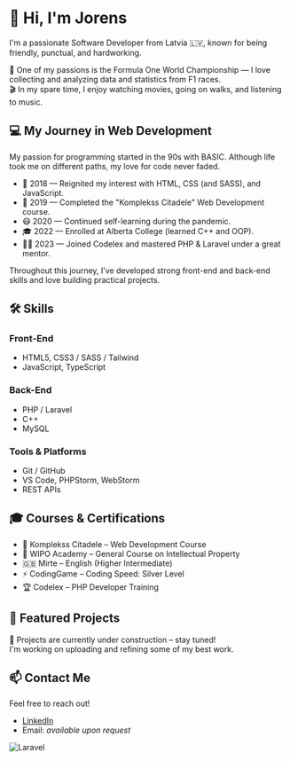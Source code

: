 # 👋 Hi, I'm Jorens

I'm a passionate Software Developer from Latvia 🇱🇻, known for being friendly, punctual, and hardworking.

🧠 One of my passions is the Formula One World Championship — I love collecting and analyzing data and statistics from F1 races.  
🎬 In my spare time, I enjoy watching movies, going on walks, and listening to music.

## 💻 My Journey in Web Development

My passion for programming started in the 90s with BASIC. Although life took me on different paths, my love for code never faded.

- 🧩 2018 — Reignited my interest with HTML, CSS (and SASS), and JavaScript.
- 🚀 2019 — Completed the "Komplekss Citadele" Web Development course.
- 😷 2020 — Continued self-learning during the pandemic.
- 🎓 2022 — Enrolled at Alberta College (learned C++ and OOP).
- 🧑‍💻 2023 — Joined Codelex and mastered PHP & Laravel under a great mentor.

Throughout this journey, I’ve developed strong front-end and back-end skills and love building practical projects.

## 🛠️ Skills

### Front-End
- HTML5, CSS3 / SASS / Tailwind
- JavaScript, TypeScript

### Back-End
- PHP / Laravel
- C++
- MySQL

### Tools & Platforms
- Git / GitHub
- VS Code, PHPStorm, WebStorm
- REST APIs

## 🎓 Courses & Certifications

- 💼 Komplekss Citadele – Web Development Course
- 🧠 WIPO Academy – General Course on Intellectual Property
- 🇬🇧 Mirte – English (Higher Intermediate)
- ⚡ CodingGame – Coding Speed: Silver Level
- 🏆 Codelex – PHP Developer Training

## 📂 Featured Projects

🚧 Projects are currently under construction – stay tuned!  
I'm working on uploading and refining some of my best work.

## 📫 Contact Me

Feel free to reach out!

- [LinkedIn](https://www.linkedin.com/in/jorens-sarma/)
- Email: *available upon request*

![Laravel](https://img.shields.io/badge/Laravel-FF2D20?style=for-the-badge&logo=laravel&logoColor=white)
